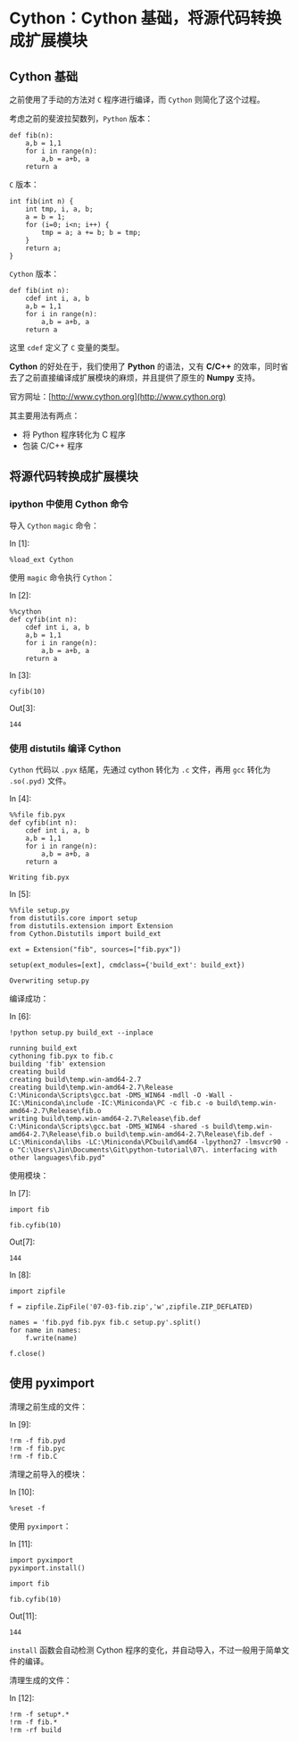 # Cython：Cython 基础，将源代码转换成扩展模块

## Cython 基础

之前使用了手动的方法对 `C` 程序进行编译，而 `Cython` 则简化了这个过程。

考虑之前的斐波拉契数列，`Python` 版本：

```
def fib(n):
    a,b = 1,1
    for i in range(n):
        a,b = a+b, a
    return a

```

`C` 版本：

```
int fib(int n) {
    int tmp, i, a, b;
    a = b = 1;
    for (i=0; i<n; i++) {
        tmp = a; a += b; b = tmp;
    }
    return a;
}

```

`Cython` 版本：

```
def fib(int n):
    cdef int i, a, b
    a,b = 1,1
    for i in range(n):
        a,b = a+b, a
    return a

```

这里 `cdef` 定义了 `C` 变量的类型。

**Cython** 的好处在于，我们使用了 **Python** 的语法，又有 **C/C++** 的效率，同时省去了之前直接编译成扩展模块的麻烦，并且提供了原生的 **Numpy** 支持。

官方网址：[http://www.cython.org](http://www.cython.org)

其主要用法有两点：

*   将 Python 程序转化为 C 程序
*   包装 C/C++ 程序

## 将源代码转换成扩展模块

### ipython 中使用 Cython 命令

导入 `Cython` `magic` 命令：

In [1]:

```
%load_ext Cython

```

使用 `magic` 命令执行 `Cython`：

In [2]:

```
%%cython
def cyfib(int n):
    cdef int i, a, b
    a,b = 1,1
    for i in range(n):
        a,b = a+b, a
    return a

```

In [3]:

```
cyfib(10)

```

Out[3]:

```
144
```

### 使用 distutils 编译 Cython

`Cython` 代码以 `.pyx` 结尾，先通过 cython 转化为 `.c` 文件，再用 `gcc` 转化为 `.so(.pyd)` 文件。

In [4]:

```
%%file fib.pyx
def cyfib(int n):
    cdef int i, a, b
    a,b = 1,1
    for i in range(n):
        a,b = a+b, a
    return a

```

```
Writing fib.pyx

```

In [5]:

```
%%file setup.py
from distutils.core import setup
from distutils.extension import Extension
from Cython.Distutils import build_ext

ext = Extension("fib", sources=["fib.pyx"])

setup(ext_modules=[ext], cmdclass={'build_ext': build_ext})

```

```
Overwriting setup.py

```

编译成功：

In [6]:

```
!python setup.py build_ext --inplace

```

```
running build_ext
cythoning fib.pyx to fib.c
building 'fib' extension
creating build
creating build\temp.win-amd64-2.7
creating build\temp.win-amd64-2.7\Release
C:\Miniconda\Scripts\gcc.bat -DMS_WIN64 -mdll -O -Wall -IC:\Miniconda\include -IC:\Miniconda\PC -c fib.c -o build\temp.win-amd64-2.7\Release\fib.o
writing build\temp.win-amd64-2.7\Release\fib.def
C:\Miniconda\Scripts\gcc.bat -DMS_WIN64 -shared -s build\temp.win-amd64-2.7\Release\fib.o build\temp.win-amd64-2.7\Release\fib.def -LC:\Miniconda\libs -LC:\Miniconda\PCbuild\amd64 -lpython27 -lmsvcr90 -o "C:\Users\Jin\Documents\Git\python-tutorial\07\. interfacing with other languages\fib.pyd"

```

使用模块：

In [7]:

```
import fib

fib.cyfib(10)

```

Out[7]:

```
144
```

In [8]:

```
import zipfile

f = zipfile.ZipFile('07-03-fib.zip','w',zipfile.ZIP_DEFLATED)

names = 'fib.pyd fib.pyx fib.c setup.py'.split()
for name in names:
    f.write(name)

f.close()

```

## 使用 pyximport

清理之前生成的文件：

In [9]:

```
!rm -f fib.pyd
!rm -f fib.pyc
!rm -f fib.C

```

清理之前导入的模块：

In [10]:

```
%reset -f

```

使用 `pyximport`：

In [11]:

```
import pyximport
pyximport.install()

import fib

fib.cyfib(10)

```

Out[11]:

```
144
```

`install` 函数会自动检测 Cython 程序的变化，并自动导入，不过一般用于简单文件的编译。

清理生成的文件：

In [12]:

```
!rm -f setup*.*
!rm -f fib.*
!rm -rf build

```